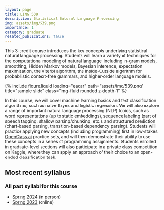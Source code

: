 ```yaml
---
layout: page
title: LING 539
description: Statistical Natural Language Processing
img: assets/img/539.png
importance: 1
category: graduate
related_publications: false
---
```


This 3-credit course introduces the key concepts underlying statistical natural language processing. Students will learn a variety of techniques for the computational modeling of natural language, including: n-gram models, smoothing, Hidden Markov models, Bayesian inference, expectation maximization, the Viterbi algorithm, the Inside-Outside algorithm for probabilistic context-free grammars, and higher-order language models.

<div class="row justify-content-sm-center">
    <div class="col-sm mt-3 mt-md-0">
        {% include figure.liquid loading="eager" path="assets/img/539.png" title="sample slide" class="img-fluid rounded z-depth-1" %}
    </div>
</div>

In this course, we will cover machine learning basics and text classification algorithms, such as naive Bayes and logistic regression. We will also explore a range of important natural language processing (NLP) topics, such as word representations (up to static embeddings), sequence labeling (part of speech tagging, shallow parsing/chunking, etc.), and structured prediction (chart-based parsing, transition-based dependency parsing). Students will practice applying new concepts (including programming) first in low-stakes [OpenClass.ai](https://openclass.ai/) practice sets, and will then demonstrate their ability to use these concepts in a series of programming assignments. Students enrolled in graduate-level sections will also participate in a private class competition on Kaggle, where they can apply an approach of their choice to an open-ended classification task.

## Most recent syllabus

<div class="row justify-content-sm-center">
  <div class="col-sm mt-3 mt-md-0">
    <object data="../../assets/pdf/LING539-2024Spr-Jackson.pdf" type='application/pdf' width="100%" height="800">
    </object>
  </div>
</div>

### All past syllabi for this course

- [Spring 2024](../../assets/pdf/LING539-2024Spr-Jackson.pdf) (in person)
- [Spring 2023](../../assets/pdf/LING539-2023Spr-Jackson.pdf) (online)

